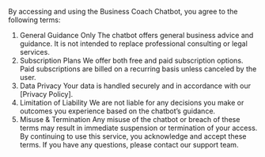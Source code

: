 By accessing and using the Business Coach Chatbot, you agree to the following terms:
1. General Guidance Only
 The chatbot offers general business advice and guidance. It is not intended to replace professional consulting or legal services.
2. Subscription Plans
 We offer both free and paid subscription options. Paid subscriptions are billed on a recurring basis unless canceled by the user. 
3. Data Privacy
 Your data is handled securely and in accordance with our [Privacy Policy].
4. Limitation of Liability
 We are not liable for any decisions you make or outcomes you experience based on the chatbot’s guidance.
5. Misuse & Termination
 Any misuse of the chatbot or breach of these terms may result in immediate suspension or termination of your access.
By continuing to use this service, you acknowledge and accept these terms. If you have any questions, please contact our support team.